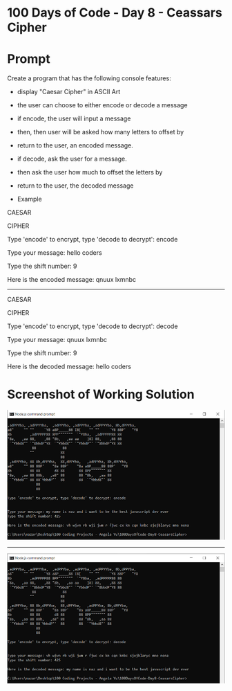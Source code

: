 # 100 Days of Code - Day 8 - Ceassars Cipher

# Prompt

Create a program that has the following console features:

* display "Caesar Cipher" in ASCII Art
* the user can choose to either encode or decode a message
* if encode, the user will input a message
* then, then user will be asked how many letters to offset by
* return to the user, an encoded message.
* if decode, ask the user for a message.
* then ask the user how much to offset the letters by
* return to the user, the decoded message

* Example

CAESAR

CIPHER

Type 'encode' to encrypt, type 'decode to decrypt': encode

Type your message: hello coders

Type the shift number: 9

Here is the encoded message: qnuux lxmnbc

------------------------------------------------------------------

CAESAR

CIPHER

Type 'encode' to encrypt, type 'decode to decrypt': decode

Type your message: qnuux lxmnbc

Type the shift number: 9

Here is the decoded message: hello coders


# Screenshot of Working Solution

![Example encode](./Capture1.PNG)

------------------------------------------------------------------

![Example decode](./Capture2.PNG)